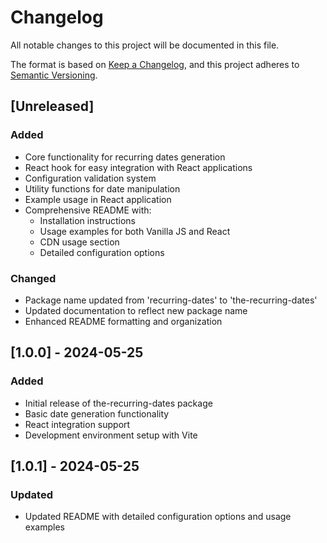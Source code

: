 # Changelog

All notable changes to this project will be documented in this file.

The format is based on [Keep a Changelog](https://keepachangelog.com/en/1.0.0/),
and this project adheres to [Semantic Versioning](https://semver.org/spec/v2.0.0.html).

## [Unreleased]

### Added

- Core functionality for recurring dates generation
- React hook for easy integration with React applications
- Configuration validation system
- Utility functions for date manipulation
- Example usage in React application
- Comprehensive README with:
  - Installation instructions
  - Usage examples for both Vanilla JS and React
  - CDN usage section
  - Detailed configuration options

### Changed

- Package name updated from 'recurring-dates' to 'the-recurring-dates'
- Updated documentation to reflect new package name
- Enhanced README formatting and organization

## [1.0.0] - 2024-05-25

### Added

- Initial release of the-recurring-dates package
- Basic date generation functionality
- React integration support
- Development environment setup with Vite

## [1.0.1] - 2024-05-25

### Updated

- Updated README with detailed configuration options and usage examples
